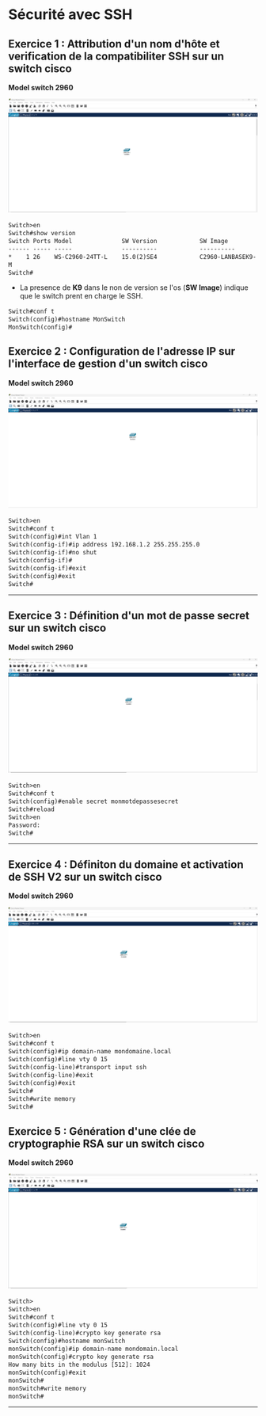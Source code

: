 # Sécurité avec SSH

## Exercice 1 : Attribution d'un nom d'hôte et verification de la compatibiliter SSH sur un switch cisco

**Model switch 2960**

![Topologie Exercice 1](../img/Exo-1-ssh-topo.png)

```cli
Switch>en
Switch#show version
Switch Ports Model              SW Version            SW Image
------ ----- -----              ----------            ----------
*    1 26    WS-C2960-24TT-L    15.0(2)SE4            C2960-LANBASEK9-M
Switch#
```
- La presence de **K9** dans le non de version se l'os (**SW Image**) indique que le switch prent en charge le SSH.


```cli
Switch#conf t              
Switch(config)#hostname MonSwitch
MonSwitch(config)#
```

## Exercice 2 : Configuration de l'adresse IP sur l'interface de gestion d'un switch cisco

**Model switch 2960**

![Topologie Exercice 2](../img/Exo-2-ssh-topo.png)


```cli
Switch>en
Switch#conf t
Switch(config)#int Vlan 1
Switch(config-if)#ip address 192.168.1.2 255.255.255.0
Switch(config-if)#no shut
Switch(config-if)#
Switch(config-if)#exit
Switch(config)#exit
Switch#
```

---

## Exercice 3 : Définition d'un mot de passe secret sur un switch cisco

**Model switch 2960**

![Topologie Exercice 3](../img/Exo-3-ssh-topo.png)

```cli
Switch>en
Switch#conf t
Switch(config)#enable secret monmotdepassesecret
Switch#reload
Switch>en
Password: 
Switch#
```

---

## Exercice 4 : Définiton du domaine et activation de SSH V2 sur un switch cisco

**Model switch 2960**

![Topologie Exercice 4](../img/Exo-4-ssh-topo.png)

```cli
Switch>en
Switch#conf t
Switch(config)#ip domain-name mondomaine.local
Switch(config)#line vty 0 15
Switch(config-line)#transport input ssh
Switch(config-line)#exit
Switch(config)#exit
Switch#
Switch#write memory
Switch#
```

## Exercice 5 : Génération d'une clée de cryptographie RSA sur un switch cisco

**Model switch 2960**

![Topologie Exercice 5](../img/Exo-5-ssh-topo.png)

```cli	
Switch>
Switch>en
Switch#conf t
Switch(config)#line vty 0 15
Switch(config-line)#crypto key generate rsa
Switch(config)#hostname monSwitch
monSwitch(config)#ip domain-name mondomain.local
monSwitch(config)#crypto key generate rsa
How many bits in the modulus [512]: 1024
monSwitch(config)#exit
monSwitch#
monSwitch#write memory
monSwitch#
```

---

